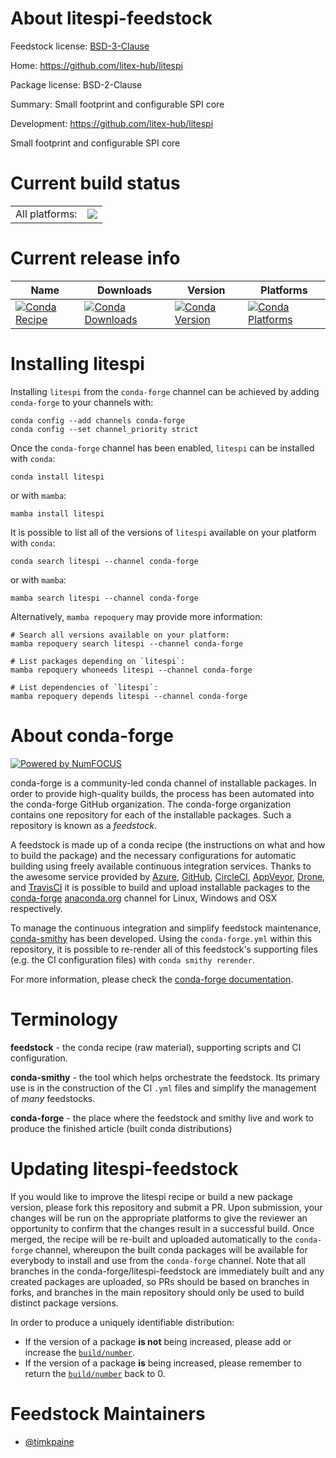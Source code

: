 About litespi-feedstock
=======================

Feedstock license: [BSD-3-Clause](https://github.com/conda-forge/litespi-feedstock/blob/main/LICENSE.txt)

Home: https://github.com/litex-hub/litespi

Package license: BSD-2-Clause

Summary: Small footprint and configurable SPI core

Development: https://github.com/litex-hub/litespi

Small footprint and configurable SPI core

Current build status
====================


<table><tr><td>All platforms:</td>
    <td>
      <a href="https://dev.azure.com/conda-forge/feedstock-builds/_build/latest?definitionId=22235&branchName=main">
        <img src="https://dev.azure.com/conda-forge/feedstock-builds/_apis/build/status/litespi-feedstock?branchName=main">
      </a>
    </td>
  </tr>
</table>

Current release info
====================

| Name | Downloads | Version | Platforms |
| --- | --- | --- | --- |
| [![Conda Recipe](https://img.shields.io/badge/recipe-litespi-green.svg)](https://anaconda.org/conda-forge/litespi) | [![Conda Downloads](https://img.shields.io/conda/dn/conda-forge/litespi.svg)](https://anaconda.org/conda-forge/litespi) | [![Conda Version](https://img.shields.io/conda/vn/conda-forge/litespi.svg)](https://anaconda.org/conda-forge/litespi) | [![Conda Platforms](https://img.shields.io/conda/pn/conda-forge/litespi.svg)](https://anaconda.org/conda-forge/litespi) |

Installing litespi
==================

Installing `litespi` from the `conda-forge` channel can be achieved by adding `conda-forge` to your channels with:

```
conda config --add channels conda-forge
conda config --set channel_priority strict
```

Once the `conda-forge` channel has been enabled, `litespi` can be installed with `conda`:

```
conda install litespi
```

or with `mamba`:

```
mamba install litespi
```

It is possible to list all of the versions of `litespi` available on your platform with `conda`:

```
conda search litespi --channel conda-forge
```

or with `mamba`:

```
mamba search litespi --channel conda-forge
```

Alternatively, `mamba repoquery` may provide more information:

```
# Search all versions available on your platform:
mamba repoquery search litespi --channel conda-forge

# List packages depending on `litespi`:
mamba repoquery whoneeds litespi --channel conda-forge

# List dependencies of `litespi`:
mamba repoquery depends litespi --channel conda-forge
```


About conda-forge
=================

[![Powered by
NumFOCUS](https://img.shields.io/badge/powered%20by-NumFOCUS-orange.svg?style=flat&colorA=E1523D&colorB=007D8A)](https://numfocus.org)

conda-forge is a community-led conda channel of installable packages.
In order to provide high-quality builds, the process has been automated into the
conda-forge GitHub organization. The conda-forge organization contains one repository
for each of the installable packages. Such a repository is known as a *feedstock*.

A feedstock is made up of a conda recipe (the instructions on what and how to build
the package) and the necessary configurations for automatic building using freely
available continuous integration services. Thanks to the awesome service provided by
[Azure](https://azure.microsoft.com/en-us/services/devops/), [GitHub](https://github.com/),
[CircleCI](https://circleci.com/), [AppVeyor](https://www.appveyor.com/),
[Drone](https://cloud.drone.io/welcome), and [TravisCI](https://travis-ci.com/)
it is possible to build and upload installable packages to the
[conda-forge](https://anaconda.org/conda-forge) [anaconda.org](https://anaconda.org/)
channel for Linux, Windows and OSX respectively.

To manage the continuous integration and simplify feedstock maintenance,
[conda-smithy](https://github.com/conda-forge/conda-smithy) has been developed.
Using the ``conda-forge.yml`` within this repository, it is possible to re-render all of
this feedstock's supporting files (e.g. the CI configuration files) with ``conda smithy rerender``.

For more information, please check the [conda-forge documentation](https://conda-forge.org/docs/).

Terminology
===========

**feedstock** - the conda recipe (raw material), supporting scripts and CI configuration.

**conda-smithy** - the tool which helps orchestrate the feedstock.
                   Its primary use is in the construction of the CI ``.yml`` files
                   and simplify the management of *many* feedstocks.

**conda-forge** - the place where the feedstock and smithy live and work to
                  produce the finished article (built conda distributions)


Updating litespi-feedstock
==========================

If you would like to improve the litespi recipe or build a new
package version, please fork this repository and submit a PR. Upon submission,
your changes will be run on the appropriate platforms to give the reviewer an
opportunity to confirm that the changes result in a successful build. Once
merged, the recipe will be re-built and uploaded automatically to the
`conda-forge` channel, whereupon the built conda packages will be available for
everybody to install and use from the `conda-forge` channel.
Note that all branches in the conda-forge/litespi-feedstock are
immediately built and any created packages are uploaded, so PRs should be based
on branches in forks, and branches in the main repository should only be used to
build distinct package versions.

In order to produce a uniquely identifiable distribution:
 * If the version of a package **is not** being increased, please add or increase
   the [``build/number``](https://docs.conda.io/projects/conda-build/en/latest/resources/define-metadata.html#build-number-and-string).
 * If the version of a package **is** being increased, please remember to return
   the [``build/number``](https://docs.conda.io/projects/conda-build/en/latest/resources/define-metadata.html#build-number-and-string)
   back to 0.

Feedstock Maintainers
=====================

* [@timkpaine](https://github.com/timkpaine/)

